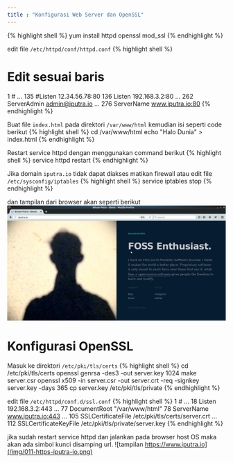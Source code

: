```yaml
---
title : "Konfigurasi Web Server dan OpenSSL"
---
```

{% highlight shell %}
yum install httpd openssl mod_ssl
{% endhighlight %}

edit file `/etc/httpd/conf/httpd.conf`
{% highlight shell %}
# Edit sesuai baris 

  1 #
... 
135 #Listen 12.34.56.78:80
136 Listen 192.168.3.2:80
... 
262 ServerAdmin admin@iputra.io
... 
276 ServerName www.iputra.io:80
{% endhighlight %}

Buat file `index.html` pada direktori `/var/www/html`
kemudian isi seperti code berikut
{% highlight shell %}
cd /var/www/html
echo "Halo Dunia" > index.html
{% endhighlight %}
<!--
{% highlight html %}
cd /var/www/html
curl -O https://iputra.github.io/f/io/background.png \
-O https://iputra.github.io/f/io/favicon.ico \
-O https://iputra.github.io/f/io/split.css \
-O https://iputra.github.io/f/io/index.html
{% endhighlight %}
-->

Restart service httpd dengan menggunakan command berikut
{% highlight shell %}
service httpd restart
{% endhighlight %}

Jika domain `iputra.io` tidak dapat diakses matikan firewall 
atau edit file `/etc/sysconfig/iptables`
{% highlight shell %}
service iptables stop
{% endhighlight %}

dan tampilan dari browser akan seperti berikut
![tampilan iputra.io](/img/009-iputra-io.png)

<!-- 
jika ingin mengedit file firewal bisa dengan mengisi konfigurasi 
sebagai berikut 
{% highlight shell %}
-A INPUT -p udp -m state --state NEW --dport 53 -j ACCEPT
-A INPUT -p tcp -m state --state NEW --dport 53 -j ACCEPT
-A INPUT -p tcp -m state --state NEW --dport 953 -j ACCEPT
-A INPUT -p udp -m state --state NEW --dport 953 -j ACCEPT
-A INPUT -p tcp -m tcp --dport 80 -j ACCEPT
-A INPUT -p tcp -m tcp --dport 443 -j ACCEPT
{% endhighlight %}
-->

# Konfigurasi OpenSSL
Masuk ke direktori `/etc/pki/tls/certs`
{% highlight shell %}
cd /etc/pki/tls/certs
openssl genrsa -des3 -out server.key 1024
make server.csr
openssl x509 -in server.csr -out server.crt -req -signkey server.key -days 365
cp server.key /etc/pki/tls/private
{% endhighlight %}

edit file `/etc/httpd/conf.d/ssl.conf`
{% highlight shell %}
  1 #
... 
 18 Listen 192.168.3.2:443
...
 77 DocumentRoot "/var/www/html"
 78 ServerName www.iputra.io:443
... 
105 SSLCertificateFile /etc/pki/tls/certs/server.crt
...
112 SSLCertificateKeyFile /etc/pki/tls/private/server.key
{% endhighlight %}

jika sudah restart service httpd dan jalankan pada browser host 
OS maka akan ada simbol kunci disamping url.
![tampilan https://www.iputra.io](/img/011-https-iputra-io.png)
